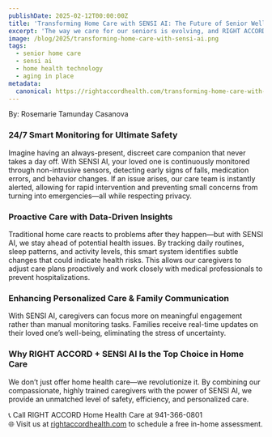 ```yaml
---
publishDate: 2025-02-12T00:00:00Z
title: 'Transforming Home Care with SENSI AI: The Future of Senior Well-Being'
excerpt: 'The way we care for our seniors is evolving, and RIGHT ACCORD Home Health Care is leading the way with SENSI AI, an advanced smart technology designed to provide continuous safety, proactive support, and real-time insights.'
image: /blog/2025/transforming-home-care-with-sensi-ai.png
tags:
  - senior home care
  - sensi ai
  - home health technology
  - aging in place
metadata:
  canonical: https://rightaccordhealth.com/transforming-home-care-with-sensi-ai
---
```


By: Rosemarie Tamunday Casanova

### 24/7 Smart Monitoring for Ultimate Safety

Imagine having an always-present, discreet care companion that never takes a day off. With SENSI AI, your loved one is continuously monitored through non-intrusive sensors, detecting early signs of falls, medication errors, and behavior changes. If an issue arises, our care team is instantly alerted, allowing for rapid intervention and preventing small concerns from turning into emergencies—all while respecting privacy.

### Proactive Care with Data-Driven Insights

Traditional home care reacts to problems after they happen—but with SENSI AI, we stay ahead of potential health issues. By tracking daily routines, sleep patterns, and activity levels, this smart system identifies subtle changes that could indicate health risks. This allows our caregivers to adjust care plans proactively and work closely with medical professionals to prevent hospitalizations.

### Enhancing Personalized Care & Family Communication

With SENSI AI, caregivers can focus more on meaningful engagement rather than manual monitoring tasks. Families receive real-time updates on their loved one’s well-being, eliminating the stress of uncertainty.

### Why RIGHT ACCORD + SENSI AI Is the Top Choice in Home Care

We don’t just offer home health care—we revolutionize it. By combining our compassionate, highly trained caregivers with the power of SENSI AI, we provide an unmatched level of safety, efficiency, and personalized care.

📞 Call RIGHT ACCORD Home Health Care at 941-366-0801  
🌐 Visit us at [rightaccordhealth.com](https://rightaccordhealth.com) to schedule a free in-home assessment.
